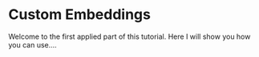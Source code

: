 # Custom Embeddings

Welcome to the first applied part of this tutorial. Here I will show you how you can use....
